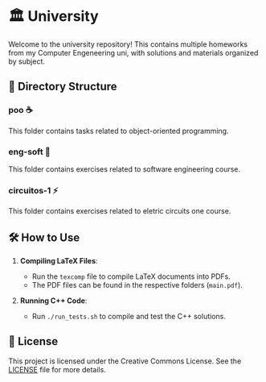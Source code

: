 # 🏛️ University

Welcome to the university repository! This contains multiple homeworks from my
Computer Engeneering uni, with solutions and materials organized by subject.

## 📁 Directory Structure

### **poo** ☕
This folder contains tasks related to object-oriented programming.

### **eng-soft** 💼
This folder contains exercises related to software engineering course.

### **circuitos-1** ⚡
This folder contains exercises related to eletric circuits one course.

## 🛠️ How to Use

1. **Compiling LaTeX Files**:  
   - Run the `texcomp` file to compile LaTeX documents into PDFs.
   - The PDF files can be found in the respective folders (`main.pdf`).

2. **Running C++ Code**:  
   - Run `./run_tests.sh` to compile and test the C++ solutions.

## 📑 License

This project is licensed under the Creative Commons License. See the
[LICENSE](./LICENSE) file for more details.
